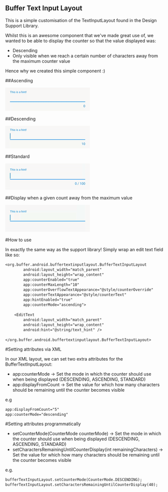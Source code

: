 Buffer Text Input Layout
-------------------------

This is a simple customisation of the TextInputLayout found in the Design Support Library.

Whilst this is an awesome component that we've made great use of, we wanted to be able to display
the counter so that the value displayed was:

- Descending
- Only visible when we reach a certain number of characters away from the maximum counter value

Hence why we created this simple component :)

##Ascending

![Ascending](/art/ascending.gif)

##Descending

![Descending](/art/descending.gif)

##Standard

![Standard](/art/standard.gif)


##Display when a given count away from the maximum value

![Hidden](/art/hidden.gif)


#How to use

In exactly the same way as the support library! Simply wrap an edit text field like so:

    <org.buffer.android.buffertextinputlayout.BufferTextInputLayout
            android:layout_width="match_parent"
            android:layout_height="wrap_content"
            app:counterEnabled="true"
            app:counterMaxLength="10"
            app:counterOverflowTextAppearance="@style/counterOverride"
            app:counterTextAppearance="@style/counterText"
            app:hintEnabled="true"
            app:counterMode="ascending">

        <EditText
            android:layout_width="match_parent"
            android:layout_height="wrap_content"
            android:hint="@string/text_hint" />

    </org.buffer.android.buffertextinputlayout.BufferTextInputLayout>


#Setting attributes via XML

In our XML layout, we can set two extra attributes for the BufferTextInputLayout:

- app:counterMode -> Set the mode in which the counter should use when being displayed (DESCENDING, ASCENDING, STANDARD)
- app:displayFromCount -> Set the value for which how many characters should be remaining until the counter becomes visible

e.g

    app:displayFromCount="5"
    app:counterMode="descending"


#Setting attributes programmatically

- setCounterMode(CounterMode counterMode) -> Set the mode in which the counter should use when being displayed (DESCENDING, ASCENDING, STANDARD)
- setCharactersRemainingUntilCounterDisplay(int remainingCharacters) -> Set the value for which how many characters should be remaining until the counter becomes visible

e.g.

    bufferTextInputLayout.setCounterMode(CounterMode.DESCENDING);
    bufferTextInputLayout.setCharactersRemainingUntilCounterDisplay(40);